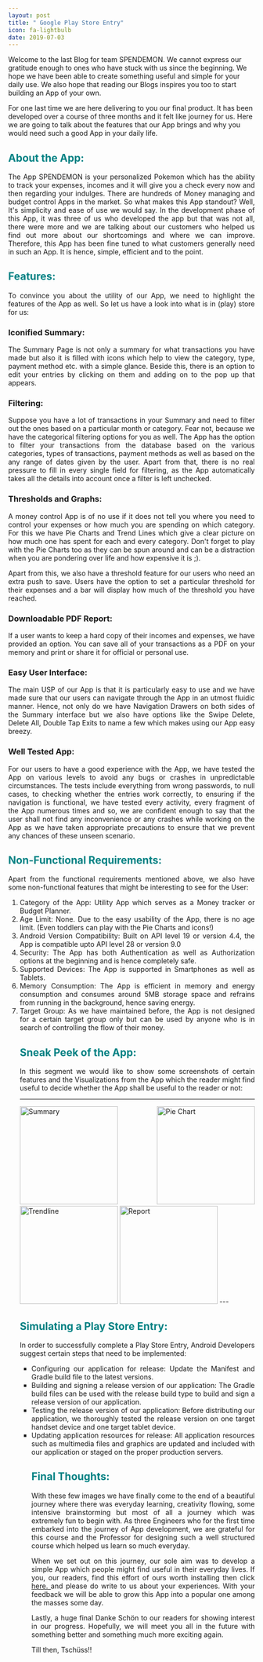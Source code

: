 ```yaml
---
layout: post
title: " Google Play Store Entry"
icon: fa-lightbulb
date: 2019-07-03
---
```

Welcome to the last Blog for team SPENDEMON. We cannot express our gratitude enough to ones who have stuck with us since the beginning. We hope we have been able to create something useful and simple for your daily use. We also hope that reading our Blogs inspires you too to start building an App of your own.
<p>

</p>
For one last time we are here delivering to you our final product. It has been developed over a course of three months and it felt like journey for us. Here we are going to talk about the features that our App brings and why you would need such a good App in your daily life.

<h2> <b><span style="color:#008183 ">About the App:</span></b></h2>
<div style = "text-align:justify">The App SPENDEMON is your personalized Pokemon which has the ability to track your expenses, incomes and it will give you a check every now and then regarding your indulges. There are hundreds of Money managing and budget control Apps in the market. So what makes this App standout? Well, It's simplicity and ease of use we would say. In the development phase of this App, it was three of us who developed the app but that was not all, there were more and we are talking about our customers who helped us find out more about our shortcomings and where we can improve. Therefore, this App has been fine tuned to what customers generally need in such an App. It is hence, simple, efficient and to the point.
<p>

</p>
<h2> <b><span style="color:#008183 ">Features:</span></b></h2>

<p>
To convince you about the utility of our App, we need to highlight the features of the App as well. So let us have a look into what is in (play) store for us:
</p>
<p>
<h3>Iconified Summary:</h3> The Summary Page is not only a summary for what transactions you have made but also it is filled with icons which help to view the category, type, payment method etc. with a simple glance. Beside this, there is an option to edit your entries by clicking on them and adding on to the pop up that appears.
</p>
<p>
<h3>Filtering:</h3> Suppose you have a lot of transactions in your Summary and need to filter out the ones based on a particular month or category. Fear not, because we have the categorical filtering options for you as well. The App has the option to filter your transactions from the database based on the various categories, types of transactions, payment methods as well as based on the any range of dates given by the user. Apart from that, there is no real pressure to fill in every single field for filtering, as the App automatically takes all the details into account once a filter is left unchecked.
<p>
</p>
<h3>Thresholds and Graphs:</h3> A money control App is of no use if it does not tell you where you need to control your expenses or how much you are spending on which category. For this we have Pie Charts and Trend Lines which give a clear picture on how much one has spent for each and every category. Don't forget to play with the Pie Charts too as they can be spun around and can be a distraction when you are pondering over life and how expensive it is ;).
<p>
</p>
Apart from this, we also have a threshold feature for our users who need an extra push to save. Users have the option to set a particular threshold for their expenses and a bar will display how much of the threshold you have reached.
<p>
</p>
<h3>Downloadable PDF Report:</h3> If a user wants to keep a hard copy of their incomes and expenses, we have provided an option. You can save all of your transactions as a PDF on your memory and print or share it for official or personal use.
<p>
</p>
<h3>Easy User Interface:</h3> The main USP of our App is that it is particularly easy to use and we have made sure that our users can navigate through the App in an utmost fluidic manner. Hence, not only do we have Navigation Drawers on both sides of the Summary interface but we also have options like the Swipe Delete, Delete All, Double Tap Exits to name a few which makes using our App easy breezy.
<p>
</p>
<h3>Well Tested App:</h3> For our users to have a good experience with the App, we have tested the App on various levels to avoid any bugs or crashes in unpredictable circumstances. The tests include everything from wrong passwords, to null cases, to checking whether the entries work correctly, to ensuring if the navigation is functional, we have tested every activity, every fragment of the App numerous times and so, we are confident enough to say that the user shall not find any inconvenience or any crashes while working on the App as we have taken appropriate precautions to ensure that we prevent any chances of these unseen scenario.
<p>
</p>
<h2> <b><span style="color:#008183 ">Non-Functional Requirements:</span></b></h2>
Apart from the functional requirements mentioned above, we also have some non-functional features that might be interesting to see for the User:
<ol type="1">
<li>Category of the App: Utility App which serves as a Money tracker or Budget Planner.</li>
<li>Age Limit: None. Due to the easy usability of the App, there is no age limit. (Even toddlers can play with the Pie Charts and icons!)</li>
<li>Android Version Compatibility: Built on API level 19 or version 4.4, the App is compatible upto API level 28 or version 9.0</li>
<li>Security: The App has both Authentication as well as Authorization options at the beginning and is hence completely safe.</li>
<li>Supported Devices: The App is supported in Smartphones as well as Tablets.</li>
<li>Memory Consumption: The App is efficient in memory and energy consumption and consumes around 5MB storage space and refrains from running in the background, hence saving energy.
<li>Target Group: As we have maintained before, the App is not designed for a certain target group only but can be used by anyone who is in search of controlling the flow of their money.</li>
<p>
</p>
<h2> <b><span style="color:#008183 ">Sneak Peek of the App:</span></b></h2>
In this segment we would like to show some screenshots of certain features and the Visualizations from the App which the reader might find useful to decide whether the App shall be useful to the reader or not:
<p>
</p>

---
<img src="{{site.baseurl}}/images/Summary_swipe_1.png" alt="Summary" width="200" />
<img src="{{site.baseurl}}/images/PieChart_3.png" alt="Pie Chart" width="200" />
<img src="{{site.baseurl}}/images/TrendLine_2.png" alt="Trendline" width="200" />
<img src="{{site.baseurl}}/images/report_1.png" alt="Report" width="200" />
---

<p>
</p>
<h2> <b><span style="color:#008183 ">Simulating a Play Store Entry:</span></b></h2>
In order to successfully complete a Play Store Entry, Android Developers suggest certain steps that need to be implemented:
<p>
</p>
<ul type="square">
<li> Configuring our application for release: Update the Manifest and Gradle build file to the latest versions.</li>
<li> Building and signing a release version of our application: The Gradle build files can be used with the release build type to build and sign a release version of our application.</li>
<li> Testing the release version of our application: Before distributing our application, we thoroughly tested the release version on one target handset device and one target tablet device. </li>
<li> Updating application resources for release: All application resources such as multimedia files and graphics are updated and included with our application or staged on the proper production servers.
<p>
</p>

<h2> <b><span style="color:#008183 ">Final Thoughts:</span></b></h2>
With these few images we have finally come to the end of a beautiful journey where there was everyday learning, creativity flowing, some intensive brainstorming but most of all a journey which was extremely fun to begin with. As three Engineers who for the first time embarked into the journey of App development, we are grateful for this course and the Professor for designing such a well structured course which helped us learn so much everyday.
<p>
</p>
When we set out on this journey, our sole aim was to develop a simple App which people might find useful in their everyday lives. If you, our readers, find this effort of ours worth installing then click <a href = "https://github.com/DBSE-teaching/isee2019-SPENDEMON/releases/download/V0.1.2/Spendemon.apk" target="_blank" > here. </a> and please do write to us about your experiences. With your feedback we will be able to grow this App into a popular one among the masses some day.
<p>
</p>
Lastly, a huge final Danke Schön to our readers for showing interest in our progress. Hopefully, we will meet you all in the future with something better and something much more exciting again.
<p>
</p>
Till then, Tschüss!!
